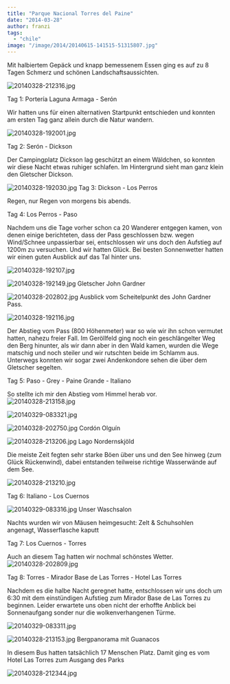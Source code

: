 ```yaml
---
title: "Parque Nacional Torres del Paine"
date: "2014-03-28"
author: franzi
tags: 
  - "chile"
image: "/image/2014/20140615-141515-51315807.jpg"
---
```


Mit halbiertem Gepäck und knapp bemessenem Essen ging es auf zu 8 Tagen Schmerz und schönen Landschaftsaussichten.

![20140328-212316.jpg](/images/2014/20140328-212316.jpg)

Tag 1: Portería Laguna Armaga - Serón

Wir hatten uns für einen alternativen Startpunkt entschieden und konnten am ersten Tag ganz allein durch die Natur wandern.

![20140328-192001.jpg](/images/2014/20140328-192001.jpg)

Tag 2: Serón - Dickson

Der Campingplatz Dickson lag geschützt an einem Wäldchen, so konnten wir diese Nacht etwas ruhiger schlafen. Im Hintergrund sieht man ganz klein den Gletscher Dickson.

![20140328-192030.jpg](/images/2014/20140328-192030.jpg) Tag 3: Dickson - Los Perros

Regen, nur Regen von morgens bis abends.

Tag 4: Los Perros - Paso

Nachdem uns die Tage vorher schon ca 20 Wanderer entgegen kamen, von denen einige berichteten, dass der Pass geschlossen bzw. wegen Wind/Schnee unpassierbar sei, entschlossen wir uns doch den Aufstieg auf 1200m zu versuchen. Und wir hatten Glück. Bei besten Sonnenwetter hatten wir einen guten Ausblick auf das Tal hinter uns.

![20140328-192107.jpg](/images/2014/20140328-192107.jpg)

![20140328-192149.jpg](/images/2014/20140328-192149.jpg) Gletscher John Gardner

![20140328-202802.jpg](/images/2014/20140328-202802.jpg) Ausblick vom Scheitelpunkt des John Gardner Pass.

![20140328-192116.jpg](/images/2014/20140328-192116.jpg)

Der Abstieg vom Pass (800 Höhenmeter) war so wie wir ihn schon vermutet hatten, nahezu freier Fall. Im Geröllfeld ging noch ein geschlängelter Weg den Berg hinunter, als wir dann aber in den Wald kamen, wurden die Wege matschig und noch steiler und wir rutschten beide im Schlamm aus. Unterwegs konnten wir sogar zwei Andenkondore sehen die über dem Gletscher segelten.

Tag 5: Paso - Grey - Paine Grande - Italiano

So stellte ich mir den Abstieg vom Himmel herab vor. ![20140328-213158.jpg](/images/2014/20140328-213158.jpg)

![20140329-083321.jpg](/images/2014/20140329-083321.jpg)

![20140328-202750.jpg](/images/2014/20140328-202750.jpg) Cordón Olguín

  
  
![20140328-213206.jpg](/images/2014/20140328-213206.jpg) Lago Nordernskjöld

Die meiste Zeit fegten sehr starke Böen über uns und den See hinweg (zum Glück Rückenwind), dabei entstanden teilweise richtige Wasserwände auf dem See.  
  
![20140328-213210.jpg](/images/2014/20140328-213210.jpg)

Tag 6: Italiano - Los Cuernos  
  
![20140329-083316.jpg](/images/2014/20140329-083316.jpg) Unser Waschsalon

Nachts wurden wir von Mäusen heimgesucht: Zelt & Schuhsohlen angenagt, Wasserflasche kaputt

Tag 7: Los Cuernos - Torres

Auch an diesem Tag hatten wir nochmal schönstes Wetter. ![20140328-202809.jpg](/images/2014/20140328-202809.jpg)

Tag 8: Torres - Mirador Base de Las Torres - Hotel Las Torres

Nachdem es die halbe Nacht geregnet hatte, entschlossen wir uns doch um 6:30 mit dem einstündigen Aufstieg zum Mirador Base de Las Torres zu beginnen. Leider erwartete uns oben nicht der erhoffte Anblick bei Sonnenaufgang sonder nur die wolkenverhangenen Türme.  
  
![20140329-083311.jpg](/images/2014/20140329-083311.jpg)

  
  
![20140328-213153.jpg](/images/2014/20140328-213153.jpg) Bergpanorama mit Guanacos

In diesem Bus hatten tatsächlich 17 Menschen Platz. Damit ging es vom Hotel Las Torres zum Ausgang des Parks  
  
![20140328-212344.jpg](/images/2014/20140328-212344.jpg)
